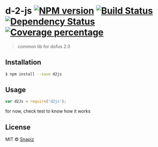 # d-2-js [![NPM version][npm-image]][npm-url] [![Build Status][travis-image]][travis-url] [![Dependency Status][daviddm-image]][daviddm-url] [![Coverage percentage][coveralls-image]][coveralls-url]
> common lib for dofus 2.0

## Installation

```sh
$ npm install --save d2js
```

## Usage

```js
var d2Js = require('d2js');

```
for now, check test to know how it works
## License

MIT © [Snapiz]()


[npm-image]: https://badge.fury.io/js/d-2-js.svg
[npm-url]: https://npmjs.org/package/d-2-js
[travis-image]: https://travis-ci.org/Snapizz97/d-2-js.svg?branch=master
[travis-url]: https://travis-ci.org/Snapizz97/d-2-js
[daviddm-image]: https://david-dm.org/Snapizz97/d-2-js.svg?theme=shields.io
[daviddm-url]: https://david-dm.org/Snapizz97/d-2-js
[coveralls-image]: https://coveralls.io/repos/Snapizz97/d-2-js/badge.svg
[coveralls-url]: https://coveralls.io/r/Snapizz97/d-2-js
